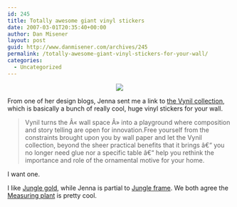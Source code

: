 ```yaml
---
id: 245
title: Totally awesome giant vinyl stickers
date: 2007-03-01T20:35:40+00:00
author: Dan Misener
layout: post
guid: http://www.danmisener.com/archives/245
permalink: /totally-awesome-giant-vinyl-stickers-for-your-wall/
categories:
  - Uncategorized
---
```

<p align="center">
  <img src="http://domestic.fr/_images_produits/39-gd-V080.jpg" />
</p>

From one of her design blogs, Jenna sent me a link to [the Vynil collection](http://domestic.fr/index.php?serie=3), which is basically a bunch of really cool, huge vinyl stickers for your wall.

>  <font class="anglais">Vynil turns the Â« wall space Â» into a playground where composition and story telling are open for innovation.Free yourself from the constraints brought upon you by wall paper and let the Vynil collection, beyond the sheer practical benefits that it brings â€“ you no longer need glue nor a specific table â€“ help you rethink the importance and role of the ornamental motive for your home.</font>

I want one.

I like [Jungle gold](http://domestic.fr/index.php?serie=3&artiste=3&produit=6#fin), while Jenna is partial to [Jungle frame](http://domestic.fr/index.php?serie=3&artiste=3&produit=127#fin). We both agree the [Measuring plant](http://domestic.fr/index.php?serie=3&artiste=14&produit=28#fin) is pretty cool.